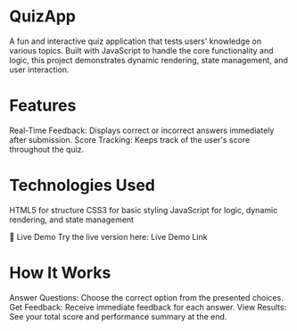 # QuizApp
A fun and interactive quiz application that tests users' knowledge on various topics. Built with JavaScript to handle the core functionality and logic, this project demonstrates dynamic rendering, state management, and user interaction.

# Features
Real-Time Feedback: Displays correct or incorrect answers immediately after submission.
Score Tracking: Keeps track of the user's score throughout the quiz.

# Technologies Used
HTML5 for structure
CSS3 for basic styling
JavaScript for logic, dynamic rendering, and state management

🚀 Live Demo
Try the live version here: Live Demo Link

# How It Works
Answer Questions: Choose the correct option from the presented choices.
Get Feedback: Receive immediate feedback for each answer.
View Results: See your total score and performance summary at the end.

